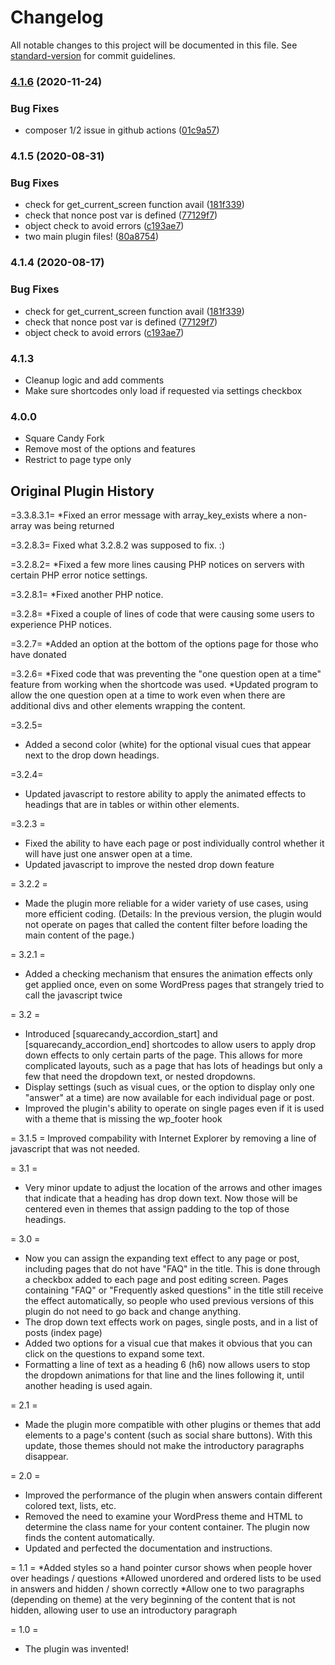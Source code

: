 # Changelog

All notable changes to this project will be documented in this file. See [standard-version](https://github.com/conventional-changelog/standard-version) for commit guidelines.

### [4.1.6](https://github.com/squarecandy/squarecandy-plugin-starter/compare/v4.1.5...v4.1.6) (2020-11-24)


### Bug Fixes

* composer 1/2 issue in github actions ([01c9a57](https://github.com/squarecandy/squarecandy-plugin-starter/commit/01c9a5712c610d9daebf9263b64f6b533e85bca2))

### 4.1.5 (2020-08-31)


### Bug Fixes

* check for get_current_screen function avail ([181f339](https://github.com/squarecandy/squarecandy-plugin-starter/commit/181f339fe11ceb1db7d5e6586e3980f6d791e73c))
* check that nonce post var is defined ([77129f7](https://github.com/squarecandy/squarecandy-plugin-starter/commit/77129f7a2b08cb960ba2fe08df21da5c3ea41079))
* object check to avoid errors ([c193ae7](https://github.com/squarecandy/squarecandy-plugin-starter/commit/c193ae7060249804915cd93bcb732e90fb0774d7))
* two main plugin files! ([80a8754](https://github.com/squarecandy/squarecandy-plugin-starter/commit/80a87549744ae8c8e5d76bf001769ce59815d2e1))

### 4.1.4 (2020-08-17)


### Bug Fixes

* check for get_current_screen function avail ([181f339](https://github.com/squarecandy/squarecandy-plugin-starter/commit/181f339fe11ceb1db7d5e6586e3980f6d791e73c))
* check that nonce post var is defined ([77129f7](https://github.com/squarecandy/squarecandy-plugin-starter/commit/77129f7a2b08cb960ba2fe08df21da5c3ea41079))
* object check to avoid errors ([c193ae7](https://github.com/squarecandy/squarecandy-plugin-starter/commit/c193ae7060249804915cd93bcb732e90fb0774d7))

### 4.1.3

* Cleanup logic and add comments
* Make sure shortcodes only load if requested via settings checkbox

### 4.0.0
* Square Candy Fork
* Remove most of the options and features
* Restrict to page type only

## Original Plugin History

=3.3.8.3.1=
*Fixed an error message with array_key_exists where a non-array was being returned

=3.2.8.3=
Fixed what 3.2.8.2 was supposed to fix. :)

=3.2.8.2=
*Fixed a few more lines causing PHP notices on servers with certain PHP error notice settings.

=3.2.8.1=
*Fixed another PHP notice.

=3.2.8=
*Fixed a couple of lines of code that were causing some users to experience PHP notices.

=3.2.7=
*Added an option at the bottom of the options page for those who have donated

=3.2.6=
*Fixed code that was preventing the "one question open at a time" feature from working when the shortcode was used.
*Updated program to allow the one question open at a time to work even when there are additional divs and other elements wrapping the content.

=3.2.5=
* Added a second color (white) for the optional visual cues that appear next to the drop down headings.

=3.2.4=
* Updated javascript to restore ability to apply the animated effects to headings that are in tables or within other elements.

=3.2.3 =
* Fixed the ability to have each page or post individually control whether it will have just one answer open at a time.
* Updated javascript to improve the nested drop down feature

= 3.2.2 =
* Made the plugin more reliable for a wider variety of use cases, using more efficient coding. (Details: In the previous version, the plugin would not operate on pages that called the content filter before loading the main content of the page.)

= 3.2.1 =
* Added a checking mechanism that ensures the animation effects only get applied once, even on some WordPress pages that strangely tried to call the javascript twice

= 3.2 =
* Introduced [squarecandy_accordion_start] and [squarecandy_accordion_end] shortcodes to allow users to apply drop down effects to only certain parts of the page. This allows for more complicated layouts, such as a page that has lots of headings but only a few that need the dropdown text, or nested dropdowns.
* Display settings (such as visual cues, or the option to display only one "answer" at a time) are now available for each individual page or post.
* Improved the plugin's ability to operate on single pages even if it is used with a theme that is missing the wp_footer hook

= 3.1.5 =
Improved compability with Internet Explorer by removing a line of javascript that was not needed.

= 3.1 =
* Very minor update to adjust the location of the arrows and other images that indicate that a heading has drop down text. Now those will be centered even in themes that assign padding to the top of those headings.

= 3.0 =
* Now you can assign the expanding text effect to any page or post, including pages that do not have "FAQ" in the title. This is done through a checkbox added to each page and post editing screen. Pages containing "FAQ" or "Frequently asked questions" in the title still receive the effect automatically, so people who used previous versions of this plugin do not need to go back and change anything.
* The drop down text effects work on pages, single posts, and in a list of posts (index page)
* Added two options for a visual cue that makes it obvious that you can click on the questions to expand some text.
* Formatting a line of text as a heading 6 (h6) now allows users to stop the dropdown animations for that line and the lines following it, until another heading is used again.

= 2.1 =
* Made the plugin more compatible with other plugins or themes that add elements to a page's content (such as social share buttons). With this update, those themes should not make the introductory paragraphs disappear.

= 2.0 =
* Improved the performance of the plugin when answers contain different colored text, lists, etc.
* Removed the need to examine your WordPress theme and HTML to determine the class name for your content container. The plugin now finds the content automatically.
* Updated and perfected the documentation and instructions.

= 1.1 =
*Added styles so a hand pointer cursor shows when people hover over headings / questions
*Allowed unordered and ordered lists to be used in answers and hidden / shown correctly
*Allow one to two paragraphs (depending on theme) at the very beginning of the content that is not hidden, allowing user to use an introductory paragraph

= 1.0 =
* The plugin was invented!
